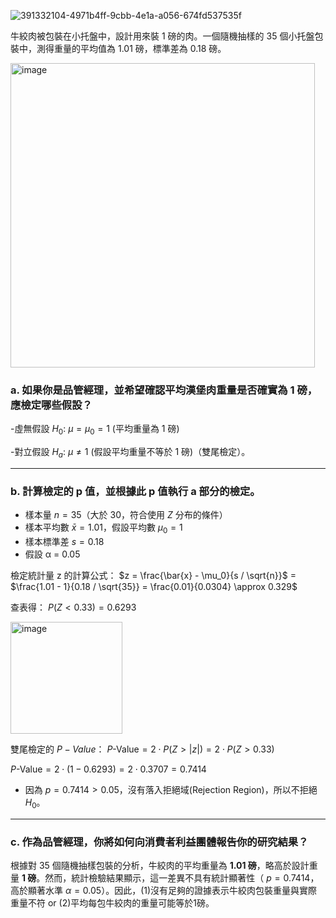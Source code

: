![391332104-4971b4ff-9cbb-4e1a-a056-674fd537535f](https://github.com/user-attachments/assets/f7095828-2734-43b7-ba30-5a52c3581647)

牛絞肉被包裝在小托盤中，設計用來裝 1 磅的肉。一個隨機抽樣的 35 個小托盤包裝中，測得重量的平均值為 1.01 磅，標準差為 0.18 磅。

<img width="487" alt="image" src="https://github.com/user-attachments/assets/a1b34a8a-801b-4d8a-91e9-fd81340bcd60">


### a. 如果你是品管經理，並希望確認平均漢堡肉重量是否確實為 1 磅，應檢定哪些假設？

   -虛無假設 $H_0$: $\mu = \mu_0 = 1$ (平均重量為 1 磅)

   -對立假設 $H_a$:  $\mu \neq 1$ (假設平均重量不等於 1 磅)（雙尾檢定）。
   
---

### b. 計算檢定的 p 值，並根據此 p 值執行 a 部分的檢定。

- 樣本量 $n = 35$（大於 30，符合使用 $Z$ 分布的條件）
- 樣本平均數 $\bar{x} = 1.01$，假設平均數 $\mu_0 = 1$
- 樣本標準差 $s = 0.18$
- 假設 α = 0.05

檢定統計量 z 的計算公式： $z = \frac{\bar{x} - \mu_0}{s / \sqrt{n}}$
= $\frac{1.01 - 1}{0.18 / \sqrt{35}} = \frac{0.01}{0.0304} \approx 0.329$

查表得： $P(Z < 0.33) = 0.6293$

<img width="179" alt="image" src="https://github.com/user-attachments/assets/ef1211b4-5540-4d38-8b15-cc39a624362c">

雙尾檢定的 $P-Value$： $P\text{-Value} = 2 \cdot P(Z > |z|) = 2 \cdot P(Z > 0.33)$

$P\text{-Value} = 2 \cdot (1 - 0.6293) = 2 \cdot 0.3707 = 0.7414$

- 因為 $p = 0.7414 > 0.05$，沒有落入拒絕域(Rejection Region)，所以不拒絕 $H_0$。

---

### c. 作為品管經理，你將如何向消費者利益團體報告你的研究結果？

根據對 35 個隨機抽樣包裝的分析，牛絞肉的平均重量為 **1.01 磅**，略高於設計重量 **1 磅**。然而，統計檢驗結果顯示，這一差異不具有統計顯著性（ $p = 0.7414$，高於顯著水準 $\alpha = 0.05$）。因此，(1)沒有足夠的證據表示牛絞肉包裝重量與實際重量不符 or (2)平均每包牛絞肉的重量可能等於1磅。
